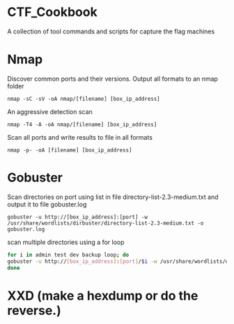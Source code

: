 
# CTF_Cookbook
A collection of tool commands and scripts for capture the flag machines

  # Nmap
      
  Discover common ports and their versions. Output all formats to an nmap folder
      
  ```nmap
  nmap -sC -sV -oA nmap/[filename] [box_ip_address]
  ```
  An aggressive detection scan 
      
  ```nmap
  nmap -T4 -A -oA nmap/[filename] [box_ip_address]
  ```
  Scan all ports and write results to file in all formats
  
  ```nmap
  nmap -p- -oA [filename] [box_ip_address]
  ```

  # Gobuster
  
  Scan directories on port using list in file directory-list-2.3-medium.txt and output it to file gobuster.log
  
  ```gobuster
  gobuster -u http://[box_ip_address]:[port] -w /usr/share/wordlists/dirbuster/directory-list-2.3-medium.txt -o gobuster.log
  ```
  
  scan multiple directories using a for loop
  ```bash
  for i in admin test dev backup loop; do
  gobuster -u http://[box_ip_address]:[port]/$i -w /usr/share/wordlists/dirbuster/directory-list-2.3-medium.txt -o      gobuster-$i.log
  done
  ```

  # XXD (make a hexdump or do the reverse.)
  
  
